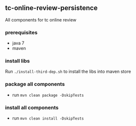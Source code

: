 ## tc-online-review-persistence

All components for tc online review

### prerequisites
- java 7
- maven

### install libs

Run `./install-third-dep.sh` to install the libs into maven store

### package all components
- run `mvn clean package -DskipTests`

### install all components
- run `mvn clean install -DskipTests`
